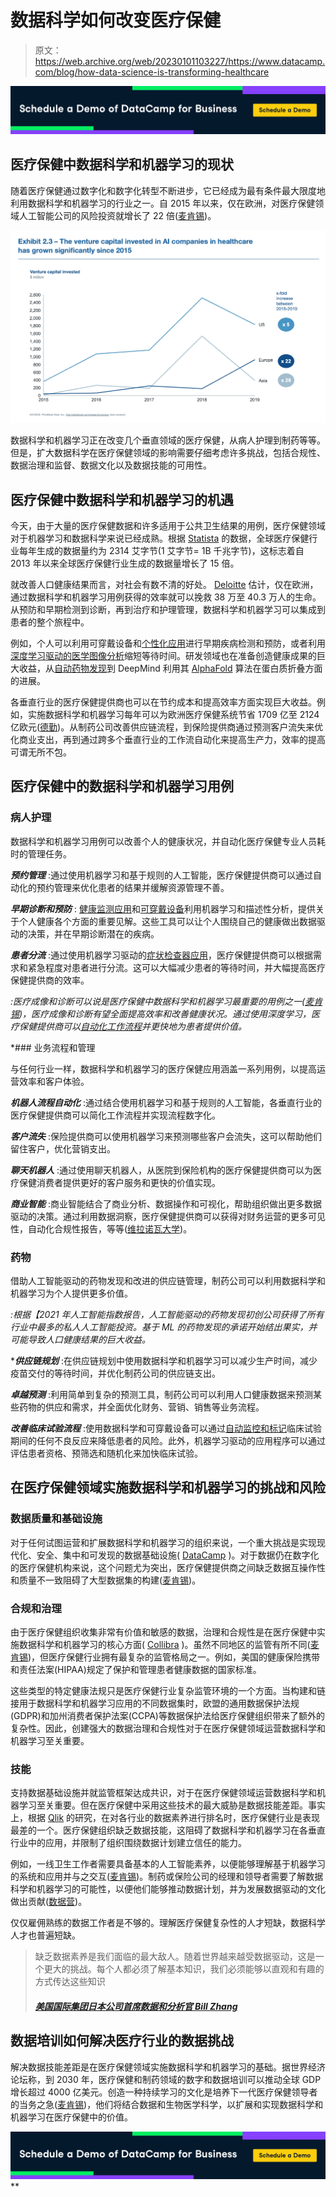 # 数据科学如何改变医疗保健

> 原文：<https://web.archive.org/web/20230101103227/https://www.datacamp.com/blog/how-data-science-is-transforming-healthcare>

[![](img/975c23e43b2dbd424246ecd117290185.png)](https://web.archive.org/web/20220627141715/https://www.datacamp.com/business/demo)

## 医疗保健中数据科学和机器学习的现状

随着医疗保健通过数字化和数字化转型不断进步，它已经成为最有条件最大限度地利用数据科学和机器学习的行业之一。自 2015 年以来，仅在欧洲，对医疗保健领域人工智能公司的风险投资就增长了 22 倍([麦肯锡](https://web.archive.org/web/20220627141715/https://eithealth.eu/wp-content/uploads/2020/03/EIT-Health-and-McKinsey_Transforming-Healthcare-with-AI.pdf))。

[![](img/1da34164ac28ef41048a344a9c316817.png)](https://web.archive.org/web/20220627141715/https://eithealth.eu/wp-content/uploads/2020/03/EIT-Health-and-McKinsey_Transforming-Healthcare-with-AI.pdf)

数据科学和机器学习正在改变几个垂直领域的医疗保健，从病人护理到制药等等。但是，扩大数据科学在医疗保健领域的影响需要仔细考虑许多挑战，包括合规性、数据治理和监督、数据文化以及数据技能的可用性。

## 医疗保健中数据科学和机器学习的机遇

今天，由于大量的医疗保健数据和许多适用于公共卫生结果的用例，医疗保健领域对于机器学习和数据科学来说已经成熟。根据 [Statista](https://web.archive.org/web/20220627141715/https://www.statista.com/statistics/1037970/global-healthcare-data-volume/) 的数据，全球医疗保健行业每年生成的数据量约为 2314 艾字节(1 艾字节= 1B 千兆字节)，这标志着自 2013 年以来全球医疗保健行业生成的数据量增长了 15 倍。

就改善人口健康结果而言，对社会有数不清的好处。 [Deloitte](https://web.archive.org/web/20220627141715/https://www.medtecheurope.org/wp-content/uploads/2020/10/mte-ai_impact-in-healthcare_oct2020_report.pdf) 估计，仅在欧洲，通过数据科学和机器学习用例获得的效率就可以挽救 38 万至 40.3 万人的生命。从预防和早期检测到诊断，再到治疗和护理管理，数据科学和机器学习可以集成到患者的整个旅程中。

例如，个人可以利用可穿戴设备和[个性化应用](https://web.archive.org/web/20220627141715/https://www.babylonhealth.com/product/monitor)进行早期疾病检测和预防，或者利用[深度学习驱动的医学图像分析](https://web.archive.org/web/20220627141715/https://alixir.ai/)缩短等待时间。研发领域也在准备创造健康成果的巨大收益，从[自动药物发现](https://web.archive.org/web/20220627141715/https://postera.ai/about/)到 DeepMind 利用其 [AlphaFold](https://web.archive.org/web/20220627141715/https://deepmind.com/blog/article/AlphaFold-Using-AI-for-scientific-discovery) 算法在蛋白质折叠方面的进展。

各垂直行业的医疗保健提供商也可以在节约成本和提高效率方面实现巨大收益。例如，实施数据科学和机器学习每年可以为欧洲医疗保健系统节省 1709 亿至 2124 亿欧元([德勤](https://web.archive.org/web/20220627141715/https://www.medtecheurope.org/wp-content/uploads/2020/10/mte-ai_impact-in-healthcare_oct2020_report.pdf))。从制药公司改善供应链流程，到保险提供商通过预测客户流失来优化商业支出，再到通过跨多个垂直行业的工作流自动化来提高生产力，效率的提高可谓无所不包。

## 医疗保健中的数据科学和机器学习用例

### 病人护理

数据科学和机器学习用例可以改善个人的健康状况，并自动化医疗保健专业人员耗时的管理任务。

***预约管理*** :通过使用机器学习和基于规则的人工智能，医疗保健提供商可以通过自动化的预约管理来优化患者的结果并缓解资源管理不善。

***早期诊断和预防*** : [健康监测应用](https://web.archive.org/web/20220627141715/https://www.babylonhealth.com/product/monitor)和[可穿戴设备](https://web.archive.org/web/20220627141715/https://store.alivecor.com/products/kardiamobile)利用机器学习和描述性分析，提供关于个人健康各个方面的重要见解。这些工具可以让个人围绕自己的健康做出数据驱动的决策，并在早期诊断潜在的疾病。

***患者分流*** :通过使用机器学习驱动的[症状检查器应用](https://web.archive.org/web/20220627141715/https://www.mediktor.com/en)，医疗保健提供商可以根据需求和紧急程度对患者进行分流。这可以大幅减少患者的等待时间，并大幅提高医疗保健提供商的效率。

*:医疗成像和诊断可以说是医疗保健中数据科学和机器学习最重要的用例之一([麦肯锡](https://web.archive.org/web/20220627141715/https://eithealth.eu/wp-content/uploads/2020/03/EIT-Health-and-McKinsey_Transforming-Healthcare-with-AI.pdf))，医疗成像和诊断有望全面提高效率和改善健康状况。通过使用深度学习，医疗保健提供商可以[自动化工作流程](https://web.archive.org/web/20220627141715/https://arterys.com/)并更快地为患者提供价值。*

 *### 业务流程和管理

与任何行业一样，数据科学和机器学习的医疗保健应用涵盖一系列用例，以提高运营效率和客户体验。

***机器人流程自动化*** :通过结合使用机器学习和基于规则的人工智能，各垂直行业的医疗保健提供商可以简化工作流程并实现流程数字化。

***客户流失*** :保险提供商可以使用机器学习来预测哪些客户会流失，这可以帮助他们留住客户，优化营销支出。

***聊天机器人*** :通过使用聊天机器人，从医院到保险机构的医疗保健提供商可以为医疗保健消费者提供更好的客户服务和更快的价值实现。

***商业智能*** :商业智能结合了商业分析、数据操作和可视化，帮助组织做出更多数据驱动的决策。通过利用数据洞察，医疗保健提供商可以获得对财务运营的更多可见性，自动化合规性报告，等等([维拉诺瓦大学](https://web.archive.org/web/20220627141715/https://www.villanovau.com/resources/bi/business-intelligence-in-healthcare/#:~:text=By%20providing%20a%20foundation%20for,monitor%20and%20forecast%20patient%20diagnoses.&text=With%20business%20intelligence%2C%20providers%20can,costs%20and%20improve%20operational%20efficiency.))。

### 药物

借助人工智能驱动的药物发现和改进的供应链管理，制药公司可以利用数据科学和机器学习为个人提供更多价值。

*:根据【2021 年人工智能指数报告，人工智能驱动的药物发现初创公司获得了所有行业中最多的私人人工智能投资。基于 ML 的药物发现的承诺开始结出果实，并可能导致人口健康结果的巨大收益。*

 ****供应链规划*** :在供应链规划中使用数据科学和机器学习可以减少生产时间，减少疫苗交付的等待时间，并优化制药公司的供应链支出。

***卓越预测*** :利用简单到复杂的预测工具，制药公司可以利用人口健康数据来预测某些药物的供应和需求，并全面优化财务、营销、销售等业务流程。

***改善临床试验流程*** :使用数据科学和可穿戴设备可以通过[自动监控和标记](https://web.archive.org/web/20220627141715/https://www.berghealth.com/)临床试验期间的任何不良反应来降低患者的风险。此外，机器学习驱动的应用程序可以通过评估患者资格、预筛选和随机化来加快临床试验。

## 在医疗保健领域实施数据科学和机器学习的挑战和风险

### 数据质量和基础设施

对于任何试图运营和扩展数据科学和机器学习的组织来说，一个重大挑战是实现现代化、安全、集中和可发现的数据基础设施( [DataCamp](https://web.archive.org/web/20220627141715/https://www.datacamp.com/resources/webinars/webinar-scaling-data-science-at-your-organization-pt-2) )。对于数据仍在数字化的医疗保健机构来说，这个问题尤为突出，医疗保健提供商之间缺乏数据互操作性和质量不一致阻碍了大型数据集的构建([麦肯锡](https://web.archive.org/web/20220627141715/https://eithealth.eu/wp-content/uploads/2020/03/EIT-Health-and-McKinsey_Transforming-Healthcare-with-AI.pdf))。

### 合规和治理

由于医疗保健组织收集非常有价值和敏感的数据，治理和合规性是在医疗保健中实施数据科学和机器学习的核心方面( [Collibra](https://web.archive.org/web/20220627141715/https://www.collibra.com/blog/what-is-data-governance-in-healthcare) )。虽然不同地区的监管有所不同([麦肯锡](https://web.archive.org/web/20220627141715/https://eithealth.eu/wp-content/uploads/2020/03/EIT-Health-and-McKinsey_Transforming-Healthcare-with-AI.pdf))，但医疗保健行业拥有最复杂的监管格局之一。例如，美国的健康保险携带和责任法案(HIPAA)规定了保护和管理患者健康数据的国家标准。

这些类型的特定健康法规只是医疗保健行业复杂监管环境的一个方面。当构建和链接用于数据科学和机器学习应用的不同数据集时，欧盟的通用数据保护法规(GDPR)和加州消费者保护法案(CCPA)等数据保护法给医疗保健组织带来了额外的复杂性。因此，创建强大的数据治理和合规性对于在医疗保健领域运营数据科学和机器学习至关重要。

### 技能

支持数据基础设施并就监管框架达成共识，对于在医疗保健领域运营数据科学和机器学习至关重要。但在医疗保健中采用这些技术的最大威胁是数据技能差距。事实上，根据 [Qlik](https://web.archive.org/web/20220627141715/https://thedataliteracyproject.org/files/documents/Qlik%20-%20The_Data_Literacy_Index_October_2018.pdf) 的研究，在对各行业的数据素养进行排名时，医疗保健行业是表现最差的一个。医疗保健组织缺乏数据技能，这阻碍了数据科学和机器学习在各垂直行业中的应用，并限制了组织围绕数据计划建立信任的能力。

例如，一线卫生工作者需要具备基本的人工智能素养，以便能够理解基于机器学习的系统和应用并与之交互([麦肯锡](https://web.archive.org/web/20220627141715/https://eithealth.eu/wp-content/uploads/2020/03/EIT-Health-and-McKinsey_Transforming-Healthcare-with-AI.pdf))。制药或保险公司的经理和领导者需要了解数据科学和机器学习的可能性，以便他们能够推动数据计划，并为发展数据驱动的文化做出贡献([数据营](https://web.archive.org/web/20220627141715/https://www.datacamp.com/resources/webinars/path-to-data-fluency))。

仅仅雇佣熟练的数据工作者是不够的。理解医疗保健复杂性的人才短缺，数据科学人才也普遍短缺。

> 缺乏数据素养是我们面临的最大敌人。随着世界越来越受数据驱动，这是一个更大的挑战。每个人都必须了解基本知识，我们必须能够以直观和有趣的方式传达这些知识
> 
> ##### [美国国际集团日本公司首席数据和分析官 Bill Zhang](https://web.archive.org/web/20220627141715/https://go.thoughtspot.com/white-paper-hbr-new-decision-makers-thank-you.html)

## 数据培训如何解决医疗行业的数据挑战

解决数据技能差距是在医疗保健领域实施数据科学和机器学习的基础。据世界经济论坛称，到 2030 年，医疗保健和制药领域的数字和数据培训可以推动全球 GDP 增长超过 4000 亿美元。创造一种持续学习的文化是培养下一代医疗保健领导者的当务之急([麦肯锡](https://web.archive.org/web/20220627141715/https://eithealth.eu/wp-content/uploads/2020/03/EIT-Health-and-McKinsey_Transforming-Healthcare-with-AI.pdf))，他们将结合数据和生物医学科学，以扩展和实现数据科学和机器学习在医疗保健中的价值。

[![](img/975c23e43b2dbd424246ecd117290185.png)](https://web.archive.org/web/20220627141715/https://www.datacamp.com/business/demo)**